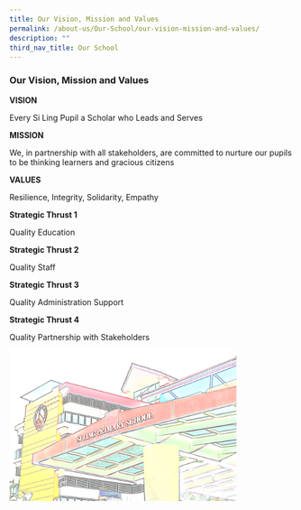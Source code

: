 ```yaml
---
title: Our Vision, Mission and Values
permalink: /about-us/Our-School/our-vision-mission-and-values/
description: ""
third_nav_title: Our School
---
```

### Our Vision, Mission and Values

**VISION**

Every Si Ling Pupil a Scholar who Leads and Serves

**MISSION**

We, in partnership with all stakeholders, are committed to nurture our pupils to be thinking learners and gracious citizens

  

**VALUES**

Resilience, Integrity, Solidarity, Empathy

  
**Strategic Thrust 1**

Quality Education

  

**Strategic Thrust 2** 

Quality Staff

  

**Strategic Thrust 3** 

Quality Administration Support

  

**Strategic Thrust 4**

Quality Partnership with Stakeholders

<img src="/images/VMV.png" 
     style="width:80%">
